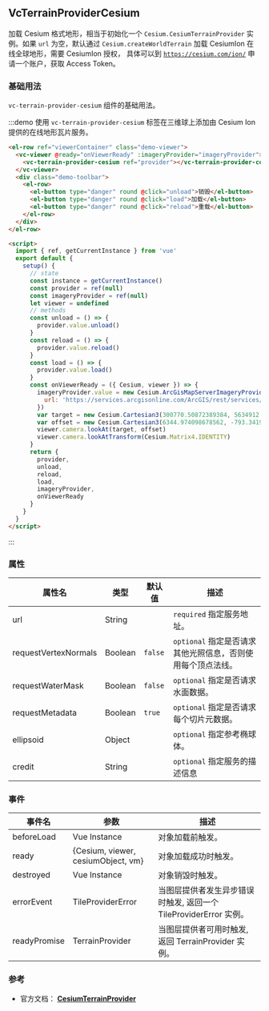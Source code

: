 <!--
 * @Author: zouyaoji@https://github.com/zouyaoji
 * @Date: 2021-04-18 15:43:38
 * @LastEditTime: 2022-01-16 00:46:55
 * @LastEditors: zouyaoji
 * @Description:
 * @FilePath: \vue-cesium@next\website\docs\zh-CN\providers\vc-terrain-provider-cesium.md
-->

## VcTerrainProviderCesium

加载 Cesium 格式地形，相当于初始化一个 `Cesium.CesiumTerrainProvider` 实例。如果 `url` 为空，默认通过 `Cesium.createWorldTerrain` 加载 CesiumIon 在线全球地形，需要 CesiumIon 授权， 具体可以到 [`https://cesium.com/ion/`](https://cesium.com/ion/) 申请一个账户，获取 Access Token。

### 基础用法

`vc-terrain-provider-cesium` 组件的基础用法。

:::demo 使用 `vc-terrain-provider-cesium` 标签在三维球上添加由 Cesium Ion 提供的在线地形瓦片服务。

```html
<el-row ref="viewerContainer" class="demo-viewer">
  <vc-viewer @ready="onViewerReady" :imageryProvider="imageryProvider">
    <vc-terrain-provider-cesium ref="provider"></vc-terrain-provider-cesium>
  </vc-viewer>
  <div class="demo-toolbar">
    <el-row>
      <el-button type="danger" round @click="unload">销毁</el-button>
      <el-button type="danger" round @click="load">加载</el-button>
      <el-button type="danger" round @click="reload">重载</el-button>
    </el-row>
  </div>
</el-row>

<script>
  import { ref, getCurrentInstance } from 'vue'
  export default {
    setup() {
      // state
      const instance = getCurrentInstance()
      const provider = ref(null)
      const imageryProvider = ref(null)
      let viewer = undefined
      // methods
      const unload = () => {
        provider.value.unload()
      }
      const reload = () => {
        provider.value.reload()
      }
      const load = () => {
        provider.value.load()
      }
      const onViewerReady = ({ Cesium, viewer }) => {
        imageryProvider.value = new Cesium.ArcGisMapServerImageryProvider({
          url: 'https://services.arcgisonline.com/ArcGIS/rest/services/World_Imagery/MapServer'
        })
        var target = new Cesium.Cartesian3(300770.50872389384, 5634912.131394585, 2978152.2865545116)
        var offset = new Cesium.Cartesian3(6344.974098678562, -793.3419798081741, 2499.9508860763162)
        viewer.camera.lookAt(target, offset)
        viewer.camera.lookAtTransform(Cesium.Matrix4.IDENTITY)
      }
      return {
        provider,
        unload,
        reload,
        load,
        imageryProvider,
        onViewerReady
      }
    }
  }
</script>
```

:::

### 属性

| 属性名               | 类型    | 默认值  | 描述                                                        |
| -------------------- | ------- | ------- | ----------------------------------------------------------- |
| url                  | String  |         | `required` 指定服务地址。                                   |
| requestVertexNormals | Boolean | `false` | `optional` 指定是否请求其他光照信息，否则使用每个顶点法线。 |
| requestWaterMask     | Boolean | `false` | `optional` 指定是否请求水面数据。                           |
| requestMetadata      | Boolean | `true`  | `optional` 指定是否请求每个切片元数据。                     |
| ellipsoid            | Object  |         | `optional` 指定参考椭球体。                                 |
| credit               | String  |         | `optional` 指定服务的描述信息                               |

### 事件

| 事件名       | 参数                               | 描述                                                              |
| ------------ | ---------------------------------- | ----------------------------------------------------------------- |
| beforeLoad   | Vue Instance                       | 对象加载前触发。                                                  |
| ready        | {Cesium, viewer, cesiumObject, vm} | 对象加载成功时触发。                                              |
| destroyed    | Vue Instance                       | 对象销毁时触发。                                                  |
| errorEvent   | TileProviderError                  | 当图层提供者发生异步错误时触发, 返回一个 TileProviderError 实例。 |
| readyPromise | TerrainProvider                    | 当图层提供者可用时触发, 返回 TerrainProvider 实例。               |

### 参考

- 官方文档： **[CesiumTerrainProvider](https://cesium.com/docs/cesiumjs-ref-doc/CesiumTerrainProvider.html)**
